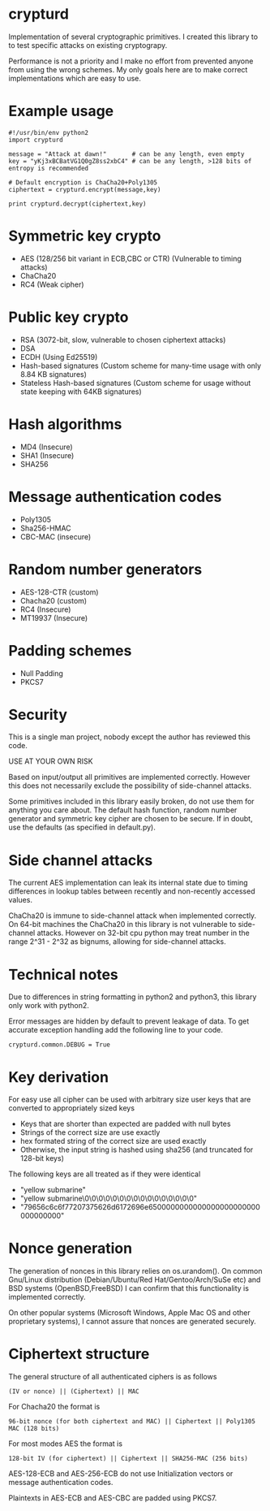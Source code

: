 # crypturd

Implementation of several cryptographic primitives. I created this
library to to test specific attacks on existing cryptograpy.

Performance is not a priority and I make no effort from prevented
anyone from using the wrong schemes. My only goals here are to make
correct implementations which are easy to use.

# Example usage

    #!/usr/bin/env python2
    import crypturd

    message = "Attack at dawn!"       # can be any length, even empty
    key = "yKj3xBCBatVG1Q0gZ8ss2xbC4" # can be any length, >128 bits of entropy is recommended

    # Default encryption is ChaCha20+Poly1305
    ciphertext = crypturd.encrypt(message,key)

    print crypturd.decrypt(ciphertext,key)


# Symmetric key crypto

- AES (128/256 bit variant in ECB,CBC or CTR) (Vulnerable to timing attacks)
- ChaCha20
- RC4 (Weak cipher)

# Public key crypto

- RSA (3072-bit, slow, vulnerable to chosen ciphertext attacks)
- DSA
- ECDH (Using Ed25519)
- Hash-based signatures (Custom scheme for many-time usage with only 8.84 KB signatures)
- Stateless Hash-based signatures (Custom scheme for usage without state keeping with 64KB signatures)

# Hash algorithms

- MD4 (Insecure)
- SHA1 (Insecure)
- SHA256

# Message authentication codes

- Poly1305
- Sha256-HMAC
- CBC-MAC (insecure)

# Random number generators

- AES-128-CTR (custom)
- Chacha20 (custom)
- RC4 (Insecure)
- MT19937 (Insecure)

# Padding schemes

- Null Padding
- PKCS7

# Security

This is a single man project, nobody except the author has reviewed
this code.

USE AT YOUR OWN RISK

Based on input/output all primitives are implemented correctly.
However this does not necessarily exclude the possibility of
side-channel attacks.

Some primitives included in this library easily broken, do not use
them for anything you care about. The default hash function, random
number generator and symmetric key cipher are chosen to be secure. If
in doubt, use the defaults (as specified in default.py).

# Side channel attacks

The current AES implementation can leak its internal state due to
timing differences in lookup tables between recently and non-recently
accessed values.

ChaCha20 is immune to side-channel attack when implemented correctly.
On 64-bit machines the ChaCha20 in this library is not vulnerable to
side-channel attacks. However on 32-bit cpu python may treat number
in the range 2^31 - 2^32 as bignums, allowing for side-channel attacks.

# Technical notes

Due to differences in string formatting in python2 and python3, this
library only work with python2.

Error messages are hidden by default to prevent leakage of data. To
get accurate exception handling add the following line to your code.

    crypturd.common.DEBUG = True

# Key derivation

For easy use all cipher can be used with arbitrary size user keys that
are converted to appropriately sized keys

- Keys that are shorter than expected are padded with null bytes
- Strings of the correct size are use exactly
- hex formated string of the correct size are used exactly
- Otherwise, the input string is hashed using sha256 (and truncated for 128-bit keys)

The following keys are all treated as if they were identical

- "yellow submarine"
- "yellow submarine\0\0\0\0\0\0\0\0\0\0\0\0\0\0\0\0"
- "79656c6c6f77207375626d6172696e6500000000000000000000000000000000"

# Nonce generation

The generation of nonces in this library relies on os.urandom(). On
common Gnu/Linux distribution (Debian/Ubuntu/Red Hat/Gentoo/Arch/SuSe
etc) and BSD systems (OpenBSD,FreeBSD) I can confirm that this
functionality is implemented correctly.

On other popular systems (Microsoft Windows, Apple Mac OS and other
proprietary systems), I cannot assure that nonces are generated
securely.

# Ciphertext structure

The general structure of all authenticated ciphers is as follows

    (IV or nonce) || (Ciphertext) || MAC

For Chacha20 the format is

    96-bit nonce (for both ciphertext and MAC) || Ciphertext || Poly1305 MAC (128 bits)

For most modes AES the format is

    128-bit IV (for ciphertext) || Ciphertext || SHA256-MAC (256 bits)

AES-128-ECB and AES-256-ECB do not use Initialization vectors or
message authentication codes.

Plaintexts in AES-ECB and AES-CBC are padded using PKCS7.

